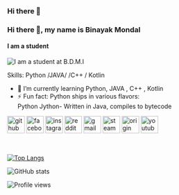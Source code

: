 ### Hi there 👋

### Hi there 👋, my name is Binayak Mondal
#### I am a student
![I am a student at B.D.M.I ](https://media.giphy.com/media/M9gbBd9nbDrOTu1Mqx/giphy.gif)




Skills: Python /JAVA/ /C++ / Kotlin 

- 🌱 I’m currently learning Python, JAVA , C++ , Kotlin 
- ⚡ Fun fact: Python ships in various flavors:  
 Python Jython- Written in Java, compiles to bytecode


[<img src='https://cdn.jsdelivr.net/npm/simple-icons@3.0.1/icons/github.svg' alt='github' height='40'>](https://github.com/binayak9932)  [<img src='https://cdn.jsdelivr.net/npm/simple-icons@3.0.1/icons/facebook.svg' alt='facebook' height='40'>](https://www.facebook.com/profile.php?id=100010488750839)  [<img src='https://cdn.jsdelivr.net/npm/simple-icons@3.0.1/icons/instagram.svg' alt='instagram' height='40'>](https://www.instagram.com/binayak.bin/)  [<img src='https://cdn.jsdelivr.net/npm/simple-icons@3.0.1/icons/reddit.svg' alt='reddit' height='40'>](https://www.reddit.com/user/BinayakMondal)  [<img src='https://cdn.jsdelivr.net/npm/simple-icons@3.0.1/icons/gmail.svg' alt='gmail' height='40'>](mondalbinayak360@gmail.com)  [<img src='https://cdn.jsdelivr.net/npm/simple-icons@3.0.1/icons/steam.svg' alt='steam' height='40'>](https://steamcommunity.com/id/someonedevelish/)  [<img src='https://cdn.jsdelivr.net/npm/simple-icons@3.0.1/icons/origin.svg' alt='origin' height='40'>](https://www.origin.com/ind/en-us/profile/Noobbaitor69)  [<img src='https://cdn.jsdelivr.net/npm/simple-icons@3.0.1/icons/youtube.svg' alt='youtube' height='40'>](https://www.youtube.com/channel/UChIuod_kmI3FTcQwFTDPsdg)  

 

[![Top Langs](https://github-readme-stats.vercel.app/api/top-langs/?username=binayak9932)](https://github.com/anuraghazra/github-readme-stats)

![GitHub stats](https://github-readme-stats.vercel.app/api?username=binayak9932&show_icons=true&count_private=true)  

![Profile views](https://gpvc.arturio.dev/binayak9932)  
